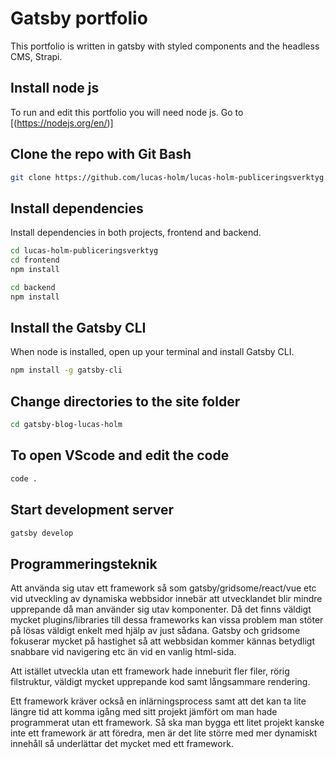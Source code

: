 # Gatsby portfolio

This portfolio is written in gatsby with styled components and the headless CMS, Strapi.

## Install node js

To run and edit this portfolio you will need node js.
Go to [(https://nodejs.org/en/)]

## Clone the repo with Git Bash

```bash
git clone https://github.com/lucas-holm/lucas-holm-publiceringsverktyg.git
```

## Install dependencies

Install dependencies in both projects, frontend and backend.

```bash
cd lucas-holm-publiceringsverktyg
cd frontend
npm install

cd backend
npm install
```

## Install the Gatsby CLI

When node is installed, open up your terminal and install Gatsby CLI.

```bash
npm install -g gatsby-cli
```

## Change directories to the site folder

```bash
cd gatsby-blog-lucas-holm
```

## To open VScode and edit the code

```bash
code .
```

## Start development server

```bash
gatsby develop
```

## Programmeringsteknik

Att använda sig utav ett framework så som gatsby/gridsome/react/vue etc vid utveckling av dynamiska webbsidor innebär att utvecklandet blir mindre upprepande då man använder sig utav komponenter.
Då det finns väldigt mycket plugins/libraries till dessa frameworks kan vissa problem man stöter på lösas väldigt enkelt med hjälp av just sådana.
Gatsby och gridsome fokuserar mycket på hastighet så att webbsidan kommer kännas betydligt snabbare vid navigering etc än vid en vanlig html-sida.

Att istället utveckla utan ett framework hade inneburit fler filer, rörig filstruktur, väldigt mycket upprepande kod samt långsammare rendering.

Ett framework kräver också en inlärningsprocess samt att det kan ta lite längre tid att komma igång med sitt projekt jämfört om man hade programmerat utan ett framework. Så ska man bygga ett litet projekt kanske inte ett framework är att föredra, men är det lite större med mer dynamiskt innehåll så underlättar det mycket med ett framework.

